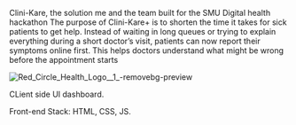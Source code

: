 Clini-Kare, the solution me and the team built for the SMU Digital health hackathon
The purpose of Clini-Kare+ is to shorten the time it takes for sick patients to get help. Instead of waiting in long queues or trying to explain everything during a short doctor’s visit, patients can now report their symptoms online first. This helps doctors understand what might be wrong before the appointment starts

![Red_Circle_Health_Logo__1_-removebg-preview](https://github.com/user-attachments/assets/1705904c-66dc-48d6-aa7e-77a02f7d721e)

CLient side UI dashboard.

Front-end Stack:
HTML, CSS, JS. 


